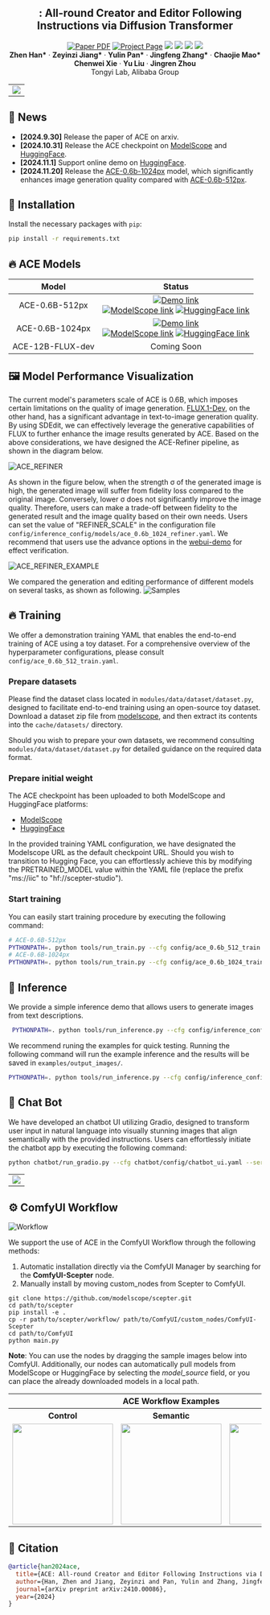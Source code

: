 <p align="center">

  <h2 align="center"><img src="assets/figures/icon.png" height=16> : All-round Creator and Editor Following <br> Instructions via Diffusion Transformer</h2>

  <p align="center">
    <a href="https://arxiv.org/abs/2410.00086"><img src='https://img.shields.io/badge/arXiv-ACE-red' alt='Paper PDF'></a>
    <a href='https://ali-vilab.github.io/ace-page'><img src='https://img.shields.io/badge/Project_Page-ACE-blue' alt='Project Page'></a>
    <a href='https://github.com/modelscope/scepter'><img src='https://img.shields.io/badge/Scepter-ACE-green'></a>
    <a href='https://huggingface.co/spaces/scepter-studio/ACE-Chat'><img src='https://img.shields.io/badge/%F0%9F%A4%97%20Hugging%20Face-Space-orange'></a>
    <a href='https://huggingface.co/scepter-studio/ACE-0.6B-512px'><img src='https://img.shields.io/badge/%F0%9F%A4%97%20Hugging%20Face-Model-orange'></a>
    <a href='https://www.modelscope.cn/models/iic/ACE-0.6B-512px'><img src='https://img.shields.io/badge/ModelScope-Model-purple'></a>
    <br>
    <strong>Zhen Han*</strong>
    ·
    <strong>Zeyinzi Jiang*</strong>
    ·
    <strong>Yulin Pan*</strong>
    ·
    <strong>Jingfeng Zhang*</strong>
    ·
    <strong>Chaojie Mao*</strong>
    <br>
    <strong>Chenwei Xie</strong>
    ·
    <strong>Yu Liu</strong>
    ·
    <strong>Jingren Zhou</strong>
    <br>
    Tongyi Lab, Alibaba Group
  </p>
  <table align="center">
    <tr>
    <td>
      <img src="assets/figures/teaser.png">
    </td>
    </tr>
  </table>

## 📢 News
* **[2024.9.30]** Release the paper of ACE on arxiv.
* **[2024.10.31]** Release the ACE checkpoint on [ModelScope](https://www.modelscope.cn/models/iic/ACE-0.6B-512px) and [HuggingFace](https://huggingface.co/scepter-studio/ACE-0.6B-512px).
* **[2024.11.1]** Support online demo on [HuggingFace](https://huggingface.co/spaces/scepter-studio/ACE-Chat).
* **[2024.11.20]** Release the [ACE-0.6b-1024px](https://huggingface.co/scepter-studio/ACE-0.6B-1024px) model, 
which significantly enhances image generation quality compared with [ACE-0.6b-512px](https://huggingface.co/scepter-studio/ACE-0.6B-512px). 


## 🚀 Installation
Install the necessary packages with `pip`: 
```bash
pip install -r requirements.txt
```

##  🔥 ACE Models
|    **Model**     |                                                                                                                                                                                                            **Status**                                                                                                                                                                                                             | 
|:----------------:|:---------------------------------------------------------------------------------------------------------------------------------------------------------------------------------------------------------------------------------------------------------------------------------------------------------------------------------------------------------------------------------------------------------------------------------:|
|  ACE-0.6B-512px  |          [![Demo link](https://img.shields.io/badge/Demo-ACE_Chat-purple)](https://huggingface.co/spaces/scepter-studio/ACE-Chat)<br>[![ModelScope link](https://img.shields.io/badge/ModelScope-Model-blue)](https://www.modelscope.cn/models/iic/ACE-0.6B-512px)  [![HuggingFace link](https://img.shields.io/badge/%F0%9F%A4%97%20Hugging%20Face-Model-yellow)](https://huggingface.co/scepter-studio/ACE-0.6B-512px)          |
| ACE-0.6B-1024px  | [![Demo link](https://img.shields.io/badge/Demo-ACE_Refiner_Chat-purple)](https://huggingface.co/spaces/scepter-studio/ACE-Refiner-Chat)<br>[![ModelScope link](https://img.shields.io/badge/ModelScope-Model-blue)](https://www.modelscope.cn/models/iic/ACE-0.6B-1024px)  [![HuggingFace link](https://img.shields.io/badge/%F0%9F%A4%97%20Hugging%20Face-Model-yellow)](https://huggingface.co/scepter-studio/ACE-0.6B-1024px) |             |
| ACE-12B-FLUX-dev |                                                                                                                                                                                                            Coming Soon                                                                                                                                                                                                            |

## 🖼 Model Performance Visualization

The current model's parameters scale of ACE is 0.6B, which imposes certain limitations on the quality of image generation. [FLUX.1-Dev](https://huggingface.co/black-forest-labs/FLUX.1-dev), on the other hand, 
has a significant advantage in text-to-image generation quality. By using SDEdit, we can effectively leverage the generative capabilities of FLUX to further enhance the image results generated by ACE. Based on the above considerations, we have designed the ACE-Refiner pipeline, as shown in the diagram below.

![ACE_REFINER](assets/ace_method/ace_refiner_process.webp)

As shown in the figure below, when the strength 
σ of the generated image is high, the generated image will suffer from fidelity loss compared to the original image. Conversely, lower 
σ does not significantly improve the image quality. Therefore, users can make a trade-off between fidelity to the generated result and the image quality based on their own needs. 
Users can set the value of "REFINER_SCALE" in the configuration file `config/inference_config/models/ace_0.6b_1024_refiner.yaml`. 
We recommend that users use the advance options in the [webui-demo](#-chat-bot-) for effect verification.

![ACE_REFINER_EXAMPLE](assets/ace_method/ace_refiner.webp)


We compared the generation and editing performance of different models on several tasks, as shown as following. 
![Samples](assets/ace_method/samples_compare.webp)


## 🔥 Training

We offer a demonstration training YAML that enables the end-to-end training of ACE using a toy dataset. For a comprehensive overview of the hyperparameter configurations, please consult `config/ace_0.6b_512_train.yaml`.

### Prepare datasets

Please find the dataset class located in `modules/data/dataset/dataset.py`, 
designed to facilitate end-to-end training using an open-source toy dataset. 
Download a dataset zip file from [modelscope](https://www.modelscope.cn/models/iic/scepter/resolve/master/datasets/hed_pair.zip), and then extract its contents into the `cache/datasets/` directory.

Should you wish to prepare your own datasets, we recommend consulting `modules/data/dataset/dataset.py` for detailed guidance on the required data format.

### Prepare initial weight
The ACE checkpoint has been uploaded to both ModelScope and HuggingFace platforms:
* [ModelScope](https://www.modelscope.cn/models/iic/ACE-0.6B-512px)
* [HuggingFace](https://huggingface.co/scepter-studio/ACE-0.6B-512px)

In the provided training YAML configuration, we have designated the Modelscope URL as the default checkpoint URL. Should you wish to transition to Hugging Face, you can effortlessly achieve this by modifying the PRETRAINED_MODEL value within the YAML file (replace the prefix "ms://iic" to "hf://scepter-studio").


### Start training

You can easily start training procedure by executing the following command:
```bash
# ACE-0.6B-512px
PYTHONPATH=. python tools/run_train.py --cfg config/ace_0.6b_512_train.yaml
# ACE-0.6B-1024px
PYTHONPATH=. python tools/run_train.py --cfg config/ace_0.6b_1024_train.yaml
```

## 🚀 Inference

We provide a simple inference demo that allows users to generate images from text descriptions.
```bash
 PYTHONPATH=. python tools/run_inference.py --cfg config/inference_config/models/ace_0.6b_512.yaml --instruction "make the boy cry, his eyes filled with tears" --seed 199999 --input_image examples/input_images/example0.webp
```
We recommend runing the examples for quick testing. Running the following command will run the example inference and the results will be saved in `examples/output_images/`.
```bash
PYTHONPATH=. python tools/run_inference.py --cfg config/inference_config/models/ace_0.6b_512.yaml
```

## 💬 Chat Bot 
We have developed an chatbot UI utilizing Gradio, designed to transform user input in natural language into visually stunning images that align semantically with the provided instructions. Users can effortlessly initiate the chatbot app by executing the following command:
```bash
python chatbot/run_gradio.py --cfg chatbot/config/chatbot_ui.yaml --server_port 2024
```

<table align="center">
  <tr>
  <td>
    <img src="assets/videos/demo_chat.gif">
  </td>
  </tr>
</table>

## ⚙️️ ComfyUI Workflow

![Workflow](assets/comfyui/ace_example.jpg)

We support the use of ACE in the ComfyUI Workflow through the following methods:

1) Automatic installation directly via the ComfyUI Manager by searching for the **ComfyUI-Scepter** node.
2) Manually install by moving custom_nodes from Scepter to ComfyUI.
```shell
git clone https://github.com/modelscope/scepter.git
cd path/to/scepter
pip install -e .
cp -r path/to/scepter/workflow/ path/to/ComfyUI/custom_nodes/ComfyUI-Scepter
cd path/to/ComfyUI
python main.py
```

**Note**: You can use the nodes by dragging the sample images below into ComfyUI. Additionally, our nodes can automatically pull models from ModelScope or HuggingFace by selecting the *model_source* field, or you can place the already downloaded models in a local path.

<table><tbody>
  <tr>
    <th align="center" colspan="4">ACE Workflow Examples</th>
  </tr>
  <tr>
    <th align="center" colspan="1">Control</th>
    <th align="center" colspan="1">Semantic</th>
    <th align="center" colspan="1">Element</th>
  </tr>
  <tr>
    <td>
      <a href="assets/comfyui/ace_control.png" target="_blank">
        <img src="assets/comfyui/ace_control.png" width="200">
      </a>
    </td>
    <td>
      <a href="assets/comfyui/ace_semantic.png" target="_blank">
        <img src="assets/comfyui/ace_semantic.png" width="200">
      </a>
    </td>
    <td>
      <a href="assets/comfyui/ace_element.png" target="_blank">
        <img src="assets/comfyui/ace_element.png" width="200">
      </a>
    </td>
  </tr>
</tbody>
</table>


## 📝 Citation

```bibtex
@article{han2024ace,
  title={ACE: All-round Creator and Editor Following Instructions via Diffusion Transformer},
  author={Han, Zhen and Jiang, Zeyinzi and Pan, Yulin and Zhang, Jingfeng and Mao, Chaojie and Xie, Chenwei and Liu, Yu and Zhou, Jingren},
  journal={arXiv preprint arXiv:2410.00086},
  year={2024}
}
```